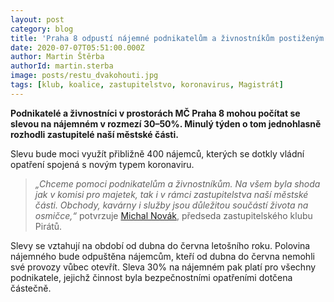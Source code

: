 ```yaml
---
layout: post
category: blog
title: 'Praha 8 odpustí nájemné podnikatelům a živnostníkům postiženým opatřeními COVID-19'
date: 2020-07-07T05:51:00.000Z
author: Martin Štěrba
authorId: martin.sterba
image: posts/restu_dvakohouti.jpg
tags: [klub, koalice, zastupitelstvo, koronavirus, Magistrát]
---
```


**Podnikatelé a živnostníci v prostorách MČ Praha 8 mohou počítat se slevou na nájemném v rozmezí 30–50%. Minulý týden o tom jednohlasně rozhodli zastupitelé naší městské části.**

Slevu bude moci využít přibližně 400 nájemců, kterých se dotkly vládní opatření spojená s novým typem koronaviru. 

> *„Chceme pomoci podnikatelům a živnostníkům. Na všem byla shoda jak v komisi pro majetek, tak i v rámci zastupitelstva naší městské části. Obchody, kavárny i služby jsou důležitou součástí života na osmičce,“* potvrzuje [Michal Novák](https://praha8.pirati.cz/lide/michal-novak/), předseda zastupitelského klubu Pirátů. 

Slevy se vztahují na období od dubna do června letošního roku. Polovina nájemného bude odpuštěna nájemcům, kteří od dubna do června nemohli své provozy vůbec otevřít. Sleva 30% na nájemném pak platí pro všechny podnikatele, jejichž činnost byla bezpečnostními opatřeními dotčena částečně.
